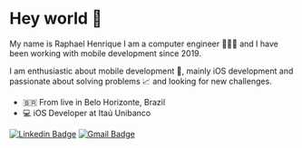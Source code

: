 # Hey world 👋

My name is Raphael Henrique I am a computer engineer 👨🏼‍💻 and I have been working with mobile development since 2019.

I am enthusiastic about mobile development 📱, mainly iOS development and passionate about solving problems 📈 and looking for new challenges.

- 🇧🇷 From live in Belo Horizonte, Brazil
- 💻 iOS Developer at Itaú Unibanco

[![Linkedin Badge](https://img.shields.io/badge/-LinkedIn-blue?style=flat-square&logo=Linkedin&logoColor=white&link=https://www.linkedin.com/in/raphael-henrique-b72988161)](https://www.linkedin.com/in/raphael-henrique-b72988161)
[![Gmail Badge](https://img.shields.io/badge/-raphael.engh@gmail.com-red?style=flat-square&logo=Gmail&logoColor=white&link=mailto:raphael.engh@gmail.com)](mailto:raphael.engh@gmail.com)

<!--
**RaphaelHenriq/RaphaelHenriq** is a ✨ _special_ ✨ repository because its `README.md` (this file) appears on your GitHub profile.

Here are some ideas to get you started:

- 🔭 I’m currently working on ...
- 🌱 I’m currently learning ...
- 👯 I’m looking to collaborate on ...
- 🤔 I’m looking for help with ...
- 💬 Ask me about ...
- 📫 How to reach me: ...
- 😄 Pronouns: ...
- ⚡ Fun fact: ...
-->
